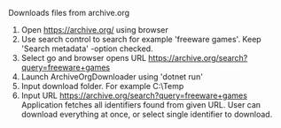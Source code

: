 Downloads files from archive.org
 
1. Open https://archive.org/ using browser
2. Use search control to search for example 'freeware games'. Keep 'Search metadata' -option checked.
3. Select go and browser opens URL https://archive.org/search?query=freeware+games
4. Launch ArchiveOrgDownloader using 'dotnet run'
5. Input download folder. For example C:\Temp
6. Input URL https://archive.org/search?query=freeware+games
Application fetches all identifiers found from given URL. User can download everything at once, or select single identifier to download.
